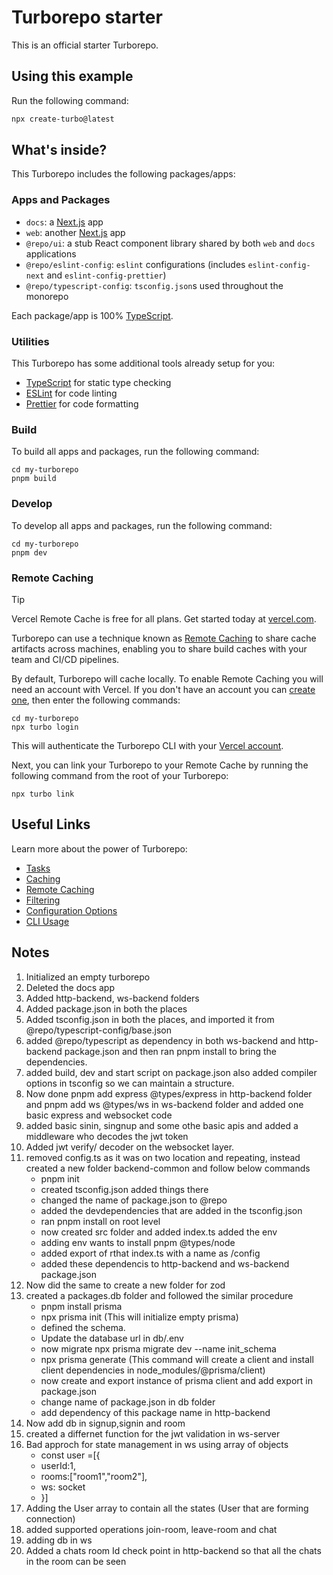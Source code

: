 # Turborepo starter

This is an official starter Turborepo.

## Using this example

Run the following command:

```sh
npx create-turbo@latest
```

## What's inside?

This Turborepo includes the following packages/apps:

### Apps and Packages

- `docs`: a [Next.js](https://nextjs.org/) app
- `web`: another [Next.js](https://nextjs.org/) app
- `@repo/ui`: a stub React component library shared by both `web` and `docs` applications
- `@repo/eslint-config`: `eslint` configurations (includes `eslint-config-next` and `eslint-config-prettier`)
- `@repo/typescript-config`: `tsconfig.json`s used throughout the monorepo

Each package/app is 100% [TypeScript](https://www.typescriptlang.org/).

### Utilities

This Turborepo has some additional tools already setup for you:

- [TypeScript](https://www.typescriptlang.org/) for static type checking
- [ESLint](https://eslint.org/) for code linting
- [Prettier](https://prettier.io) for code formatting

### Build

To build all apps and packages, run the following command:

```
cd my-turborepo
pnpm build
```

### Develop

To develop all apps and packages, run the following command:

```
cd my-turborepo
pnpm dev
```

### Remote Caching

> [!TIP]
> Vercel Remote Cache is free for all plans. Get started today at [vercel.com](https://vercel.com/signup?/signup?utm_source=remote-cache-sdk&utm_campaign=free_remote_cache).

Turborepo can use a technique known as [Remote Caching](https://turbo.build/repo/docs/core-concepts/remote-caching) to share cache artifacts across machines, enabling you to share build caches with your team and CI/CD pipelines.

By default, Turborepo will cache locally. To enable Remote Caching you will need an account with Vercel. If you don't have an account you can [create one](https://vercel.com/signup?utm_source=turborepo-examples), then enter the following commands:

```
cd my-turborepo
npx turbo login
```

This will authenticate the Turborepo CLI with your [Vercel account](https://vercel.com/docs/concepts/personal-accounts/overview).

Next, you can link your Turborepo to your Remote Cache by running the following command from the root of your Turborepo:

```
npx turbo link
```

## Useful Links

Learn more about the power of Turborepo:

- [Tasks](https://turbo.build/repo/docs/core-concepts/monorepos/running-tasks)
- [Caching](https://turbo.build/repo/docs/core-concepts/caching)
- [Remote Caching](https://turbo.build/repo/docs/core-concepts/remote-caching)
- [Filtering](https://turbo.build/repo/docs/core-concepts/monorepos/filtering)
- [Configuration Options](https://turbo.build/repo/docs/reference/configuration)
- [CLI Usage](https://turbo.build/repo/docs/reference/command-line-reference)

## Notes

1. Initialized an empty turborepo
2. Deleted the docs app
3. Added http-backend, ws-backend folders
4. Added package.json in both the places
5. Added tsconfig.json in both the places, and imported it from @repo/typescript-config/base.json
6. added @repo/typescript as dependency in both ws-backend and http-backend package.json and then ran pnpm install to bring the dependencies.
7. added build, dev and start script on package.json also added compiler options in tsconfig so we can maintain a structure.
8. Now done pnpm add express @types/express in http-backend folder and pnpm add ws @types/ws in ws-backend folder and added one basic express and websocket code
9. added basic sinin, singnup and some othe basic apis and added a middleware who decodes the jwt token
10. Added jwt verify/ decoder on the websocket layer.
11. removed config.ts as it was on two location and repeating, instead created a new folder backend-common and follow below commands
    - pnpm init
    - created tsconfig.json added things there
    - changed the name of package.json to @repo
    - added the devdependencies that are added in the tsconfig.json
    - ran pnpm install on root level
    - now created src folder and added index.ts added the env
    - adding env wants to install pnpm @types/node
    - added export of rthat index.ts with a name as /config
    - added these dependencis to http-backend and ws-backend package.json
12. Now did the same to create a new folder for zod
13. created a packages.db folder and followed the similar procedure
    - pnpm install prisma
    - npx prisma init (This will initialize empty prisma)
    - defined the schema.
    - Update the database url in db/.env
    - now migrate npx prisma migrate dev --name init_schema
    - npx prisma generate (This command will create a client and install client dependencies in node_modules/@prisma/client)
    - now create and export instance of prisma client and add export in package.json
    - change name of package.json in db folder
    - add dependency of this package name in http-backend
14. Now add db in signup,signin and room
15. created a differnet function for the jwt validation in ws-server
16. Bad approch for state management in ws using array of objects
    - const user =[{
    - userId:1,
    - rooms:["room1","room2"],
    - ws: socket
    - }]
17. Adding the User array to contain all the states (User that are forming connection)
18. added supported operations join-room, leave-room and chat
19. adding db in ws
20. Added a chats room Id check point in http-backend so that all the chats in the room can be seen

